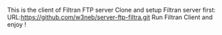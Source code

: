 This is the client of Filtran FTP server
Clone and setup Filtran server first: URL:https://github.com/w3neb/server-ftp-filtra.git
Run Filtran Client and enjoy !

